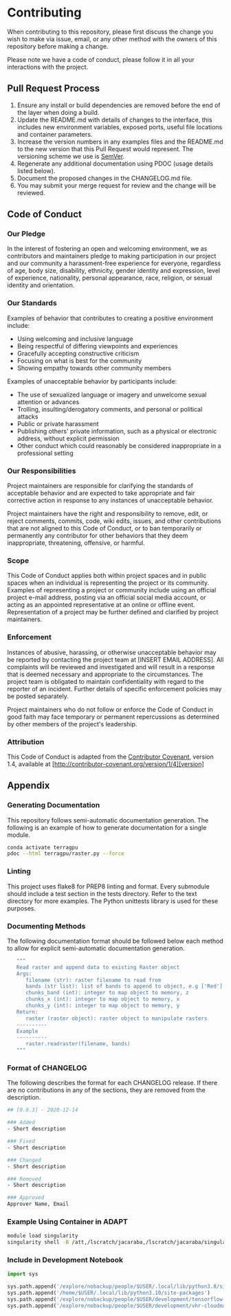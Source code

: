 # Contributing

When contributing to this repository, please first discuss the change you wish to make via issue,
email, or any other method with the owners of this repository before making a change.

Please note we have a code of conduct, please follow it in all your interactions with the project.

## Pull Request Process

1. Ensure any install or build dependencies are removed before the end of the layer when doing a
   build.
2. Update the README.md with details of changes to the interface, this includes new environment
   variables, exposed ports, useful file locations and container parameters.
3. Increase the version numbers in any examples files and the README.md to the new version that this
   Pull Request would represent. The versioning scheme we use is [SemVer](http://semver.org/).
4. Regenerate any additional documentation using PDOC (usage details listed below).
5. Document the proposed changes in the CHANGELOG.md file.
6. You may submit your merge request for review and the change will be reviewed.

## Code of Conduct

### Our Pledge

In the interest of fostering an open and welcoming environment, we as
contributors and maintainers pledge to making participation in our project and
our community a harassment-free experience for everyone, regardless of age, body
size, disability, ethnicity, gender identity and expression, level of experience,
nationality, personal appearance, race, religion, or sexual identity and
orientation.

### Our Standards

Examples of behavior that contributes to creating a positive environment
include:

* Using welcoming and inclusive language
* Being respectful of differing viewpoints and experiences
* Gracefully accepting constructive criticism
* Focusing on what is best for the community
* Showing empathy towards other community members

Examples of unacceptable behavior by participants include:

* The use of sexualized language or imagery and unwelcome sexual attention or
advances
* Trolling, insulting/derogatory comments, and personal or political attacks
* Public or private harassment
* Publishing others' private information, such as a physical or electronic
  address, without explicit permission
* Other conduct which could reasonably be considered inappropriate in a
  professional setting

### Our Responsibilities

Project maintainers are responsible for clarifying the standards of acceptable
behavior and are expected to take appropriate and fair corrective action in
response to any instances of unacceptable behavior.

Project maintainers have the right and responsibility to remove, edit, or
reject comments, commits, code, wiki edits, issues, and other contributions
that are not aligned to this Code of Conduct, or to ban temporarily or
permanently any contributor for other behaviors that they deem inappropriate,
threatening, offensive, or harmful.

### Scope

This Code of Conduct applies both within project spaces and in public spaces
when an individual is representing the project or its community. Examples of
representing a project or community include using an official project e-mail
address, posting via an official social media account, or acting as an appointed
representative at an online or offline event. Representation of a project may be
further defined and clarified by project maintainers.

### Enforcement

Instances of abusive, harassing, or otherwise unacceptable behavior may be
reported by contacting the project team at [INSERT EMAIL ADDRESS]. All
complaints will be reviewed and investigated and will result in a response that
is deemed necessary and appropriate to the circumstances. The project team is
obligated to maintain confidentiality with regard to the reporter of an incident.
Further details of specific enforcement policies may be posted separately.

Project maintainers who do not follow or enforce the Code of Conduct in good
faith may face temporary or permanent repercussions as determined by other
members of the project's leadership.

### Attribution

This Code of Conduct is adapted from the [Contributor Covenant][homepage], version 1.4,
available at [http://contributor-covenant.org/version/1/4][version]

[homepage]: http://contributor-covenant.org
[version]: http://contributor-covenant.org/version/1/4/

## Appendix

### Generating Documentation

This repository follows semi-automatic documentation generation. The following
is an example of how to generate documentation for a single module.

```bash
conda activate terragpu
pdoc --html terragpu/raster.py --force
```

### Linting

This project uses flake8 for PREP8 linting and format. Every submodule should include
a test section in the tests directory. Refer to the text directory for more examples.
The Python unittests library is used for these purposes.

### Documenting Methods

The following documentation format should be followed below each method to allow for
explicit semi-automatic documentation generation.

```bash
   """
   Read raster and append data to existing Raster object
   Args:
      filename (str): raster filename to read from
      bands (str list): list of bands to append to object, e.g ['Red']
      chunks_band (int): integer to map object to memory, z
      chunks_x (int): integer to map object to memory, x
      chunks_y (int): integer to map object to memory, y
   Return:
      raster (raster object): raster object to manipulate rasters
   ----------
   Example
   ----------
      raster.readraster(filename, bands)
   """
```

### Format of CHANGELOG

The following describes the format for each CHANGELOG release. If there are no contributions
in any of the sections, they are removed from the description.

```bash
## [0.0.3] - 2020-12-14

### Added
- Short description

### Fixed
- Short description

### Changed
- Short description

### Removed
- Short description

### Approved
Approver Name, Email
```

### Example Using Container in ADAPT

```bash
module load singularity
singularity shell -B /att,/lscratch/jacaraba,/lscratch/jacaraba/singularity_tmp:/tmp,/adapt/nobackup/projects/ilab --nv terragpu/
```

### Include in Development Notebook

```python
import sys

sys.path.append('/explore/nobackup/people/$USER/.local/lib/python3.8/site-packages')
sys.path.append('/home/$USER/.local/lib/python3.10/site-packages')
sys.path.append('/explore/nobackup/people/$USER/development/tensorflow-caney')
sys.path.append('/explore/nobackup/people/$USER/development/vhr-cloudmask')
```
